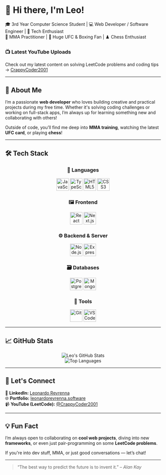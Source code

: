 # 👋 Hi there, I'm Leo!

🎓 3rd Year Computer Science Student | 💻 Web Developer / Software Engineer | 🧠 Tech Enthusiast  
🥋 MMA Practitioner | 🥊 Huge UFC & Boxing Fan | ♟️ Chess Enthusiast

### 📺 Latest YouTube Uploads
Check out my latest content on solving LeetCode problems and coding tips → [CrappyCoder2001](https://www.youtube.com/@CrappyCoder2001/videos)

---

## 🚀 About Me

I’m a passionate **web developer** who loves building creative and practical projects during my free time. Whether it's solving coding challenges or working on full-stack apps, I’m always up for learning something new and collaborating with others!

Outside of code, you’ll find me deep into **MMA training**, watching the latest **UFC card**, or playing **chess**!

---

## 🛠️ Tech Stack

<div align="center">

### 🧾 Languages  
<img src="https://cdn.jsdelivr.net/gh/devicons/devicon/icons/javascript/javascript-original.svg" width="40" height="40" alt="JavaScript"/>
<img src="https://cdn.jsdelivr.net/gh/devicons/devicon/icons/typescript/typescript-original.svg" width="40" height="40" alt="TypeScript"/>
<img src="https://cdn.jsdelivr.net/gh/devicons/devicon/icons/html5/html5-original.svg" width="40" height="40" alt="HTML5"/>
<img src="https://cdn.jsdelivr.net/gh/devicons/devicon/icons/css3/css3-original.svg" width="40" height="40" alt="CSS3"/>

### 🖼️ Frontend  
<img src="https://cdn.jsdelivr.net/gh/devicons/devicon/icons/react/react-original.svg" width="40" height="40" alt="React"/>
<img src="https://cdn.jsdelivr.net/gh/devicons/devicon/icons/nextjs/nextjs-original-wordmark.svg" width="40" height="40" alt="Next.js"/>

### ⚙️ Backend & Server  
<img src="https://cdn.jsdelivr.net/gh/devicons/devicon/icons/nodejs/nodejs-original.svg" width="40" height="40" alt="Node.js"/>
<img src="https://cdn.jsdelivr.net/gh/devicons/devicon/icons/express/express-original.svg" width="40" height="40" alt="Express" />

### 🗃️ Databases  
<img src="https://cdn.jsdelivr.net/gh/devicons/devicon/icons/postgresql/postgresql-original.svg" width="40" height="40" alt="PostgreSQL"/>
<img src="https://cdn.jsdelivr.net/gh/devicons/devicon/icons/mongodb/mongodb-original.svg" width="40" height="40" alt="MongoDB"/>

### 🔧 Tools  
<img src="https://cdn.jsdelivr.net/gh/devicons/devicon/icons/git/git-original.svg" width="40" height="40" alt="Git"/>
<img src="https://cdn.jsdelivr.net/gh/devicons/devicon/icons/vscode/vscode-original.svg" width="40" height="40" alt="VS Code"/>

</div>

---

## 📈 GitHub Stats

<div align="center">

![Leo's GitHub Stats](https://github-readme-stats.vercel.app/api?username=leorev01&show_icons=true&theme=radical&hide_title=true)  
![Top Languages](https://github-readme-stats.vercel.app/api/top-langs/?username=leorev01&layout=compact&theme=radical)

</div>

---

## 📌 Let's Connect

💼 **LinkedIn:** [Leonardo Revrenna](https://www.linkedin.com/in/leorev01/)  
🌐 **Portfolio:** [leonardorevrenna.software](https://www.leonardorevrenna.software/)  
📹 **YouTube (LeetCode):** [@CrappyCoder2001](https://www.youtube.com/@CrappyCoder2001/videos)

---

## 💡 Fun Fact

I’m always open to collaborating on **cool web projects**, diving into new **frameworks**, or even just pair-programming on some **LeetCode problems**.

If you're into dev stuff, MMA, or just good conversations — let’s chat!

---

> “The best way to predict the future is to invent it.” – *Alan Kay*
